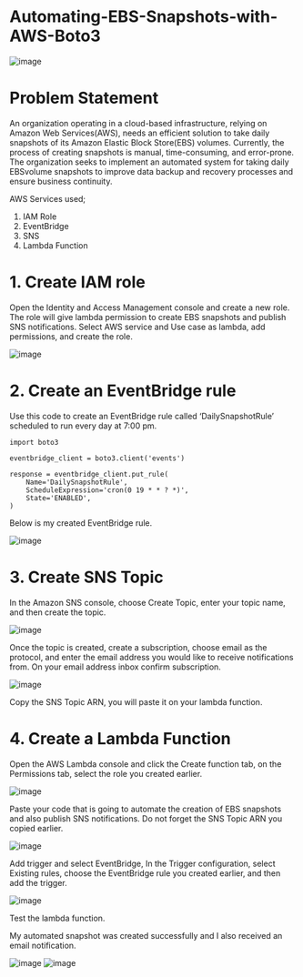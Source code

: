 # Automating-EBS-Snapshots-with-AWS-Boto3



![image](https://github.com/EKechei/Automating-EBS-Snapshots-with-AWS-Boto3/assets/128794751/049136a3-3e2c-42a6-b862-dde3b0bbe3fa)



# Problem Statement
An organization operating in a cloud-based infrastructure, relying on Amazon Web Services(AWS), needs an efficient solution to take daily snapshots of its Amazon Elastic Block Store(EBS) volumes. Currently, the process of creating snapshots is manual, time-consuming, and error-prone. The organization seeks to implement an automated system for taking daily EBSvolume snapshots to improve data backup and recovery processes and ensure business continuity.

AWS Services used;

1. IAM Role
2. EventBridge
3. SNS
4. Lambda Function
   

# 1. Create IAM role

Open the Identity and Access Management console and create a new role. The role will give lambda permission to create EBS snapshots and publish SNS notifications. Select AWS service and Use case as lambda, add permissions, and create the role.



![image](https://github.com/EKechei/Automating-EBS-Snapshots-with-AWS-Boto3/assets/128794751/d569e5dd-7932-414d-a5bc-eb098c047ef8)



# 2. Create an EventBridge rule

Use this code to create an EventBridge rule called ‘DailySnapshotRule’ scheduled to run every day at 7:00 pm.



```
import boto3

eventbridge_client = boto3.client('events')

response = eventbridge_client.put_rule(
    Name='DailySnapshotRule',
    ScheduleExpression='cron(0 19 * * ? *)',
    State='ENABLED',
)
```


Below is my created EventBridge rule.



![image](https://github.com/EKechei/Automating-EBS-Snapshots-with-AWS-Boto3/assets/128794751/12c8d878-f7bc-4a17-97b6-150b04b53bc5)



# 3. Create SNS Topic

In the Amazon SNS console, choose Create Topic, enter your topic name, and then create the topic.



![image](https://github.com/EKechei/Automating-EBS-Snapshots-with-AWS-Boto3/assets/128794751/8475cc36-1cc0-4d96-b962-605d17403c00)



Once the topic is created, create a subscription, choose email as the protocol, and enter the email address you would like to receive notifications from. On your email address inbox confirm subscription.



![image](https://github.com/EKechei/Automating-EBS-Snapshots-with-AWS-Boto3/assets/128794751/921a897b-3f33-4cb5-96ab-6de16688e7af)



Copy the SNS Topic ARN, you will paste it on your lambda function.


# 4. Create a Lambda Function

Open the AWS Lambda console and click the Create function tab, on the Permissions tab, select the role you created earlier.



![image](https://github.com/EKechei/Automating-EBS-Snapshots-with-AWS-Boto3/assets/128794751/34de8e5e-0001-4245-b602-6edf9a2fd1b0)



Paste your code that is going to automate the creation of EBS snapshots and also publish SNS notifications. Do not forget the SNS Topic ARN you copied earlier.



![image](https://github.com/EKechei/Automating-EBS-Snapshots-with-AWS-Boto3/assets/128794751/dd303d68-ad37-41ed-8c2c-6a49b9aec4e7)




Add trigger and select EventBridge, In the Trigger configuration, select Existing rules, choose the EventBridge rule you created earlier, and then add the trigger.



![image](https://github.com/EKechei/Automating-EBS-Snapshots-with-AWS-Boto3/assets/128794751/9d456c7c-6a77-48cb-a436-2c2d02309298)




Test the lambda function.

My automated snapshot was created successfully and I also received an email notification.


![image](https://github.com/EKechei/Automating-EBS-Snapshots-with-AWS-Boto3/assets/128794751/850788c3-a09e-4afb-9750-6b65ca75e112)
![image](https://github.com/EKechei/Automating-EBS-Snapshots-with-AWS-Boto3/assets/128794751/1ea2dd3a-bdc0-4a9e-bfd2-de2ffd6b1852)








